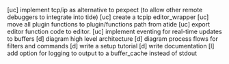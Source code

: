 [uc] implement tcp/ip as alternative to pexpect (to allow other remote debuggers to integrate into tide)
[uc] create a tcpip editor_wrapper
[uc] move all plugin functions to plugin/functions path from atide
[uc] export editor function code to editor.
[uc] implement eventing for real-time updates to buffers
[d] diagram high level architecture
[d] diagram process flows for filters and commands
[d] write a setup tutorial
[d] write documentation
[l] add option for logging to output to a buffer_cache instead of stdout
